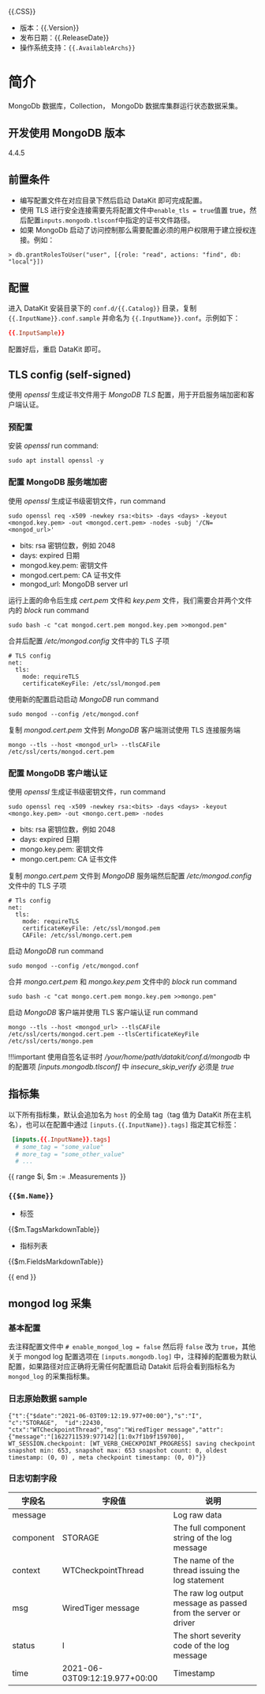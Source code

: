 {{.CSS}}

- 版本：{{.Version}}
- 发布日期：{{.ReleaseDate}}
- 操作系统支持：`{{.AvailableArchs}}`

# 简介

MongoDb 数据库，Collection， MongoDb 数据库集群运行状态数据采集。

## 开发使用 MongoDB 版本

4.4.5

## 前置条件

- 编写配置文件在对应目录下然后启动 DataKit 即可完成配置。
- 使用 TLS 进行安全连接需要先将配置文件中`enable_tls = true`值置 true，然后配置`inputs.mongodb.tlsconf`中指定的证书文件路径。
- 如果 MongoDb 启动了访问控制那么需要配置必须的用户权限用于建立授权连接。例如：

```command
> db.grantRolesToUser("user", [{role: "read", actions: "find", db: "local"}])
```

## 配置

进入 DataKit 安装目录下的 `conf.d/{{.Catalog}}` 目录，复制 `{{.InputName}}.conf.sample` 并命名为 `{{.InputName}}.conf`。示例如下：

```toml
{{.InputSample}}
```

配置好后，重启 DataKit 即可。

## TLS config (self-signed)

使用 _openssl_ 生成证书文件用于 _MongoDB TLS_ 配置，用于开启服务端加密和客户端认证。

### 预配置

安装 _openssl_ run command:

```
sudo apt install openssl -y
```

### 配置 MongoDB 服务端加密

使用 _openssl_ 生成证书级密钥文件，run command

```
sudo openssl req -x509 -newkey rsa:<bits> -days <days> -keyout <mongod.key.pem> -out <mongod.cert.pem> -nodes -subj '/CN=<mongod_url>'
```

- bits: rsa 密钥位数，例如 2048
- days: expired 日期
- mongod.key.pem: 密钥文件
- mongod.cert.pem: CA 证书文件
- mongod_url: MongoDB server url

运行上面的命令后生成 _cert.pem_ 文件和 _key.pem_ 文件，我们需要合并两个文件内的 _block_ run command

```
sudo bash -c "cat mongod.cert.pem mongod.key.pem >>mongod.pem"
```

合并后配置 _/etc/mongod.config_ 文件中的 TLS 子项

```
# TLS config
net:
  tls:
    mode: requireTLS
    certificateKeyFile: /etc/ssl/mongod.pem
```

使用新的配置启动启动 _MongoDB_ run command

```
sudo mongod --config /etc/mongod.conf
```

复制 _mongod.cert.pem_ 文件到 _MongoDB_ 客户端测试使用 TLS 连接服务端

```
mongo --tls --host <mongod_url> --tlsCAFile /etc/ssl/certs/mongod.cert.pem
```

### 配置 MongoDB 客户端认证

使用 _openssl_ 生成证书级密钥文件，run command

```
sudo openssl req -x509 -newkey rsa:<bits> -days <days> -keyout <mongo.key.pem> -out <mongo.cert.pem> -nodes
```

- bits: rsa 密钥位数，例如 2048
- days: expired 日期
- mongo.key.pem: 密钥文件
- mongo.cert.pem: CA 证书文件

复制 _mongo.cert.pem_ 文件到 _MongoDB_ 服务端然后配置 _/etc/mongod.config_ 文件中的 TLS 子项

```
# Tls config
net:
  tls:
    mode: requireTLS
    certificateKeyFile: /etc/ssl/mongod.pem
    CAFile: /etc/ssl/mongo.cert.pem
```

启动 _MongoDB_ run command

```
sudo mongod --config /etc/mongod.conf
```

合并 _mongo.cert.pem_ 和 _mongo.key.pem_ 文件中的 _block_ run command

```
sudo bash -c "cat mongo.cert.pem mongo.key.pem >>mongo.pem"
```

启动 _MongoDB_ 客户端并使用 TLS 客户端认证 run command

```
mongo --tls --host <mongod_url> --tlsCAFile /etc/ssl/certs/mongod.cert.pem --tlsCertificateKeyFile /etc/ssl/certs/mongo.pem
```

!!!important
使用自签名证书时 _/your/home/path/datakit/conf.d/mongodb_ 中的配置项 _\[inputs.mongodb.tlsconf\]_ 中 _insecure_skip_verify_ 必须是 _true_

## 指标集

以下所有指标集，默认会追加名为 `host` 的全局 tag（tag 值为 DataKit 所在主机名），也可以在配置中通过 `[inputs.{{.InputName}}.tags]` 指定其它标签：

```toml
 [inputs.{{.InputName}}.tags]
  # some_tag = "some_value"
  # more_tag = "some_other_value"
  # ...
```

{{ range $i, $m := .Measurements }}

### `{{$m.Name}}`

- 标签

{{$m.TagsMarkdownTable}}

- 指标列表

{{$m.FieldsMarkdownTable}}

{{ end }}

## mongod log 采集

### 基本配置

去注释配置文件中 `# enable_mongod_log = false` 然后将 `false` 改为 `true`，其他关于 mongod log 配置选项在 `[inputs.mongodb.log]` 中，注释掉的配置极为默认配置，如果路径对应正确将无需任何配置启动 Datakit 后将会看到指标名为 `mongod_log` 的采集指标集。

### 日志原始数据 sample

```
{"t":{"$date":"2021-06-03T09:12:19.977+00:00"},"s":"I",  "c":"STORAGE",  "id":22430,   "ctx":"WTCheckpointThread","msg":"WiredTiger message","attr":{"message":"[1622711539:977142][1:0x7f1b9f159700], WT_SESSION.checkpoint: [WT_VERB_CHECKPOINT_PROGRESS] saving checkpoint snapshot min: 653, snapshot max: 653 snapshot count: 0, oldest timestamp: (0, 0) , meta checkpoint timestamp: (0, 0)"}}
```

### 日志切割字段

| 字段名    | 字段值                        | 说明                                                           |
| --------- | ----------------------------- | -------------------------------------------------------------- |
| message   |                               | Log raw data                                                   |
| component | STORAGE                       | The full component string of the log message                   |
| context   | WTCheckpointThread            | The name of the thread issuing the log statement               |
| msg       | WiredTiger message            | The raw log output message as passed from the server or driver |
| status    | I                             | The short severity code of the log message                     |
| time      | 2021-06-03T09:12:19.977+00:00 | Timestamp                                                      |
